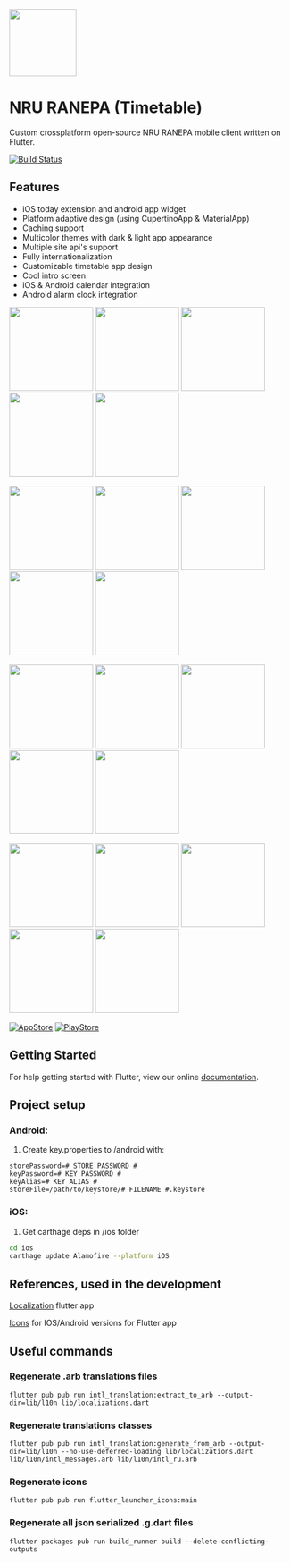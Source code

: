 <img src="assets/images/icon.png" width=120>

# NRU RANEPA (Timetable)

Custom crossplatform open-source NRU RANEPA mobile client written on Flutter.

[![Build Status](https://travis-ci.org/CoolONEOfficial/ranepa_timetable.svg?branch=master)](https://travis-ci.org/CoolONEOfficial/ranepa_timetable)

## Features

* iOS today extension and android app widget
* Platform adaptive design (using CupertinoApp & MaterialApp)
* Caching support
* Multicolor themes with dark & light app appearance
* Multiple site api's support
* Fully internationalization
* Customizable timetable app design
* Cool intro screen
* iOS & Android calendar integration
* Android alarm clock integration

<p float="left">
    <img src="screenshots/android_light_welcome.jpeg" width=150>
    <img src="screenshots/android_light_search.jpeg" width=150>
    <img src="screenshots/android_light_timetable.jpeg" width=150>
    <img src="screenshots/android_light_prefs.jpeg" width=150>
    <img src="screenshots/android_light_widget.jpeg" width=150>
</p>

<p float="left">
    <img src="screenshots/ios_light_welcome.jpeg" width=150>
    <img src="screenshots/ios_light_search.jpeg" width=150>
    <img src="screenshots/ios_light_timetable.jpeg" width=150>
    <img src="screenshots/ios_light_prefs.jpeg" width=150>
    <img src="screenshots/ios_light_widget.jpeg" width=150>
</p>

<p float="left">
    <img src="screenshots/android_dark_welcome.jpeg" width=150>
    <img src="screenshots/android_dark_search.jpeg" width=150>
    <img src="screenshots/android_dark_timetable.jpeg" width=150>
    <img src="screenshots/android_dark_prefs.jpeg" width=150>
    <img src="screenshots/android_dark_widget.jpeg" width=150>
</p>

<p float="left">
    <img src="screenshots/ios_dark_welcome.jpeg" width=150>
    <img src="screenshots/ios_dark_search.jpeg" width=150>
    <img src="screenshots/ios_dark_timetable.jpeg" width=150>
    <img src="screenshots/ios_dark_prefs.jpeg" width=150>
    <img src="screenshots/ios_dark_widget.jpeg" width=150>
</p>

[![AppStore][appstore-image]][appstore-url]
[![PlayStore][playstore-image]][playstore-url]

## Getting Started

For help getting started with Flutter, view our online [documentation](https://flutter.io/).

## Project setup

### Android:

1. Create key.properties to /android with:

```
storePassword=# STORE PASSWORD #
keyPassword=# KEY PASSWORD #
keyAlias=# KEY ALIAS #
storeFile=/path/to/keystore/# FILENAME #.keystore
```

### iOS:

1. Get carthage deps in /ios folder
```sh
cd ios
carthage update Alamofire --platform iOS
```

## References, used in the development

[Localization](https://proandroiddev.com/flutter-localization-step-by-step-30f95d06018d) flutter app

[Icons](https://pub.dartlang.org/packages/flutter_launcher_icons#-installing-tab-) for IOS/Android versions for Flutter app

## Useful commands

### Regenerate .arb translations files
```Shell
flutter pub pub run intl_translation:extract_to_arb --output-dir=lib/l10n lib/localizations.dart
```

### Regenerate translations classes
```Shell
flutter pub pub run intl_translation:generate_from_arb --output-dir=lib/l10n --no-use-deferred-loading lib/localizations.dart lib/l10n/intl_messages.arb lib/l10n/intl_ru.arb
```

### Regenerate icons
```Shell
flutter pub pub run flutter_launcher_icons:main
```

### Regenerate all json serialized .g.dart files
```Shell
flutter packages pub run build_runner build --delete-conflicting-outputs
```

[appstore-image]: https://itsallwidgets.com/images/apple.png
[playstore-image]: https://itsallwidgets.com/images/google.png
[screenshots-size]: 120

[appstore-url]: https://apps.apple.com/ru/app/niu-ranepa/id1489094504
[playstore-url]: https://play.google.com/store/apps/details?id=ru.coolone.ranepatimetable